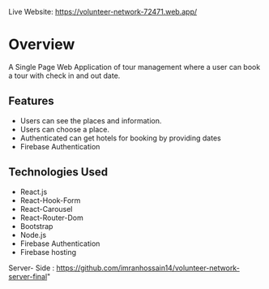 Live Website: https://volunteer-network-72471.web.app/

# Overview 
A Single Page Web Application of tour management where a user can book a tour with check in and out date.

## Features
-	Users can see the places and information.
-	Users can choose a place.
-	Authenticated can get hotels for booking by providing dates
-	Firebase Authentication

## Technologies Used
-	React.js
-	React-Hook-Form
-	React-Carousel
-	React-Router-Dom
-	Bootstrap
-	Node.js
-	Firebase Authentication
-	Firebase hosting


Server- Side : https://github.com/imranhossain14/volunteer-network-server-final"
